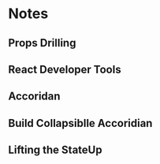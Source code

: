# Notes

## Props Drilling

## React Developer Tools

## Accoridan

## Build Collapsiblle Accoridian

## Lifting the StateUp
